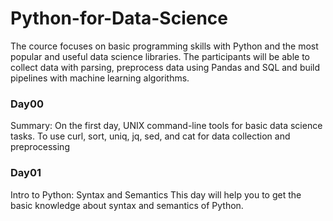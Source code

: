 # Python-for-Data-Science
The cource focuses on basic programming skills with Python and the most popular and useful data science libraries. The participants will be able to collect data with parsing, preprocess data using Pandas and SQL and build pipelines with machine learning algorithms.
### Day00
Summary: On the first day, UNIX command-line tools for basic data science tasks. To use curl, sort, uniq, jq, sed, and cat for data collection and preprocessing
### Day01
Intro to Python: Syntax and Semantics
This day will help you to get the basic knowledge about syntax and semantics of Python.
